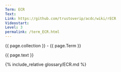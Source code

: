 ```yaml
---
Term: ECR
Text: 
Link: https://github.com/trustoverip/acdc/wiki/rECR
Videostart: 
Level: 3
permalink: /term_ECR.html
---
```


{{ page.collection }} - {{ page.Term }}

   {{ page.text }}

{% include_relative glossary/ECR.md %}
